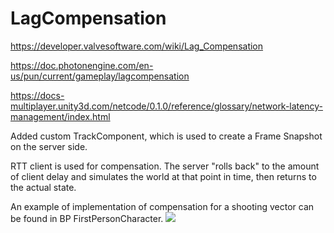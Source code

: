 # LagCompensation

https://developer.valvesoftware.com/wiki/Lag_Compensation

https://doc.photonengine.com/en-us/pun/current/gameplay/lagcompensation

https://docs-multiplayer.unity3d.com/netcode/0.1.0/reference/glossary/network-latency-management/index.html

Added custom TrackComponent, which is used to create a Frame Snapshot on the server side.

RTT client is used for compensation. 
The server "rolls back" to the amount of client delay and simulates the world at that point in time, then returns to the actual state.

An example of implementation of compensation for a shooting vector can be found in BP FirstPersonCharacter.
![](https://media.discordapp.net/attachments/190175905824374784/984504074600861706/unknown.png?width=1280&height=688)
